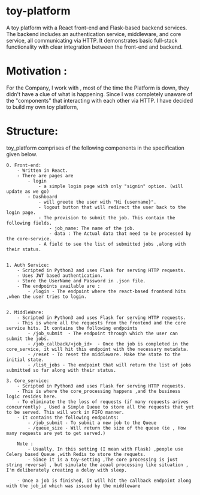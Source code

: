 # toy-platform
A toy platform with a React front-end and Flask-based backend services. The backend includes an authentication service, middleware, and core service, all communicating via HTTP. It demonstrates basic full-stack functionality with clear integration between the front-end and backend.


# Motivation :
 For the Company, I work with , most of the time the Platform is down, they didn't have a clue of what is happening. Since I was completely unaware of the "components" that interacting with each other via HTTP. I have decided to build my own toy platform, 
 
# Structure:
  toy_platform comprises of the following components in the specification given below.
    
    0. Front-end:
        - Written in React.
        - There are pages are 
            - login
                - a simple login page with only "signin" option. (will update as we go)
            - Dashboard
                - will greete the user with "Hi {username}". 
                - logout button that will redirect the user back to the login page.
                - The provision to submit the job. This contain the following fields.
                    - job_name: The name of the job.
                    - data : The Actual data that need to be processed by the core-service.
                - A field to see the list of submitted jobs ,along with their status.


    1. Auth Service:
        - Scripted in Python3 and uses Flask for serving HTTP requests.
        - Uses JWT based authentication.
        - Store the UserName and Password in .json file.
        - The endpoints available are :
            - /login - The endpoint where the react-based frontend hits ,when the user tries to login.
    

    2. MiddleWare:
        - Scripted in Python3 and uses Flask for serving HTTP requests.
        - This is where all the requests from the frontend and the core service hits. It contains the following endpoints
            - /job_submit  - The endpoint through which the user can submit the jobs.
            - /job_callback/<job_id>  - Once the job is completed in the core_service, it will hit this endpoint with the necessary metadata.
            - /reset - To reset the middleware. Make the state to the initial state.
            - /list_jobs - The endpoint that will return the list of jobs submitted so far along with their status. 
    
    3. Core_service:
        - Scripted in Python3 and uses Flask for serving HTTP requests.
        - This is where the core_processing happens ,and the business logic resides here.
        - To eliminate the the loss of requests (if many requests arives concurrently) , Used a Simple Queue to store all the requests that yet to be served. This will work in FIFO manner.
        - It contains the following endpoints:
            - /job_submit - To submit a new job to the Queue 
            - /queue_size - Will return the size of the queue (ie , How many requests are yet to get served.)
        
        Note :
            - Usually, In this setting (I mean with Flask) ,people use Celery based Queue ,with Redis to store the requets.
            - Since it is a toy-setting ,The core processing is just string reversal , but simulate the acual processing like situation , I'm deliberately creating a delay with sleep.
        
        - Once a job is finished, it will hit the callback endpoint along with the job_id which was issued by the middleware




